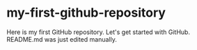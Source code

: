 # my-first-github-repository
Here is my first GitHub repository. Let's get started with GitHub.
README.md was just edited manually.
